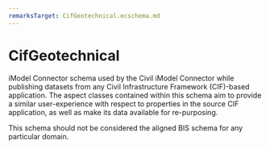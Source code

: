 ```yaml
---
remarksTarget: CifGeotechnical.ecschema.md
---
```


# CifGeotechnical

iModel Connector schema used by the Civil iModel Connector while publishing datasets from any Civil Infrastructure Framework (CIF)-based application. The aspect classes contained within this schema aim to provide a similar user-experience with respect to properties in the source CIF application, as well as make its data available for re-purposing. 

This schema should not be considered the aligned BIS schema for any particular domain.